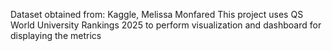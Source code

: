 Dataset obtained from: Kaggle, Melissa Monfared
This project uses QS World University Rankings 2025 to perform visualization and dashboard for displaying the metrics
